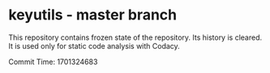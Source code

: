 # keyutils - master branch

This repository contains frozen state of the repository.
Its history is cleared. It is used only for static code
analysis with Codacy.

Commit Time: 1701324683